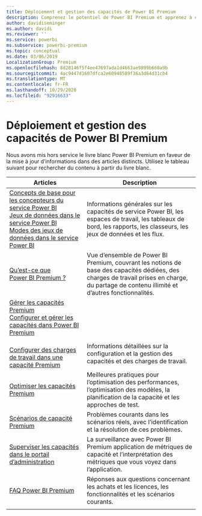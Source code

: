```yaml
---
title: Déploiement et gestion des capacités de Power BI Premium
description: Comprenez le potentiel de Power BI Premium et apprenez à concevoir, déployer, surveiller et dépanner des solutions évolutives.
author: davidiseminger
ms.author: davidi
ms.reviewer: ''
ms.service: powerbi
ms.subservice: powerbi-premium
ms.topic: conceptual
ms.date: 03/06/2019
LocalizationGroup: Premium
ms.openlocfilehash: 8d28146f5f4ee47697ada1d4663ae9899b660a9b
ms.sourcegitcommit: 4ac9447d1607dfca2e60948589f36a3d64d31cb4
ms.translationtype: MT
ms.contentlocale: fr-FR
ms.lasthandoff: 10/29/2020
ms.locfileid: "92916633"
---
```

# <a name="deploying-and-managing-power-bi-premium-capacities"></a>Déploiement et gestion des capacités de Power BI Premium

Nous avons mis hors service le livre blanc Power BI Premium en faveur de la mise à jour d’informations dans des articles distincts. Utilisez le tableau suivant pour rechercher du contenu à partir du livre blanc. 

| Articles | Description |
|-----|----|
| [Concepts de base pour les concepteurs du service Power BI](../fundamentals/service-basic-concepts.md)</br>[Jeux de données dans le service Power BI](../connect-data/service-datasets-understand.md)</br>[Modes des jeux de données dans le service Power BI](../connect-data/service-dataset-modes-understand.md) | Informations générales sur les capacités de service Power BI, les espaces de travail, les tableaux de bord, les rapports, les classeurs, les jeux de données et les flux. |
| [Qu’est-ce que Power BI Premium ?](../admin/service-premium-what-is.md) | Vue d’ensemble de Power BI Premium, couvrant les notions de base des capacités dédiées, des charges de travail prises en charge, du partage de contenu illimité et d’autres fonctionnalités.  |
| [Gérer les capacités Premium](../admin/service-premium-capacity-manage.md)</br>[Configurer et gérer les capacités dans Power BI Premium](../admin/service-admin-premium-manage.md)
</br>[Configurer des charges de travail dans une capacité Premium](../admin/service-admin-premium-workloads.md) | Informations détaillées sur la configuration et la gestion des capacités et des charges de travail. |
| [Optimiser les capacités Premium](../admin/service-premium-capacity-optimize.md) | Meilleures pratiques pour l’optimisation des performances, l’optimisation des modèles, la planification de la capacité et les approches de test. |
| [Scénarios de capacité Premium](../admin/service-premium-capacity-scenarios.md) | Problèmes courants dans les scénarios réels, avec l’identification et la résolution de ces problèmes. |
| [Superviser les capacités dans le portail d’administration](../admin/service-admin-premium-monitor-portal.md) | La surveillance avec Power BI Premium application de métriques de capacité et l’interprétation des métriques que vous voyez dans l’application. |
| [FAQ Power BI Premium](../admin/service-premium-faq.md) | Réponses aux questions concernant les achats et les licences, les fonctionnalités et les scénarios courants. |
| | |
